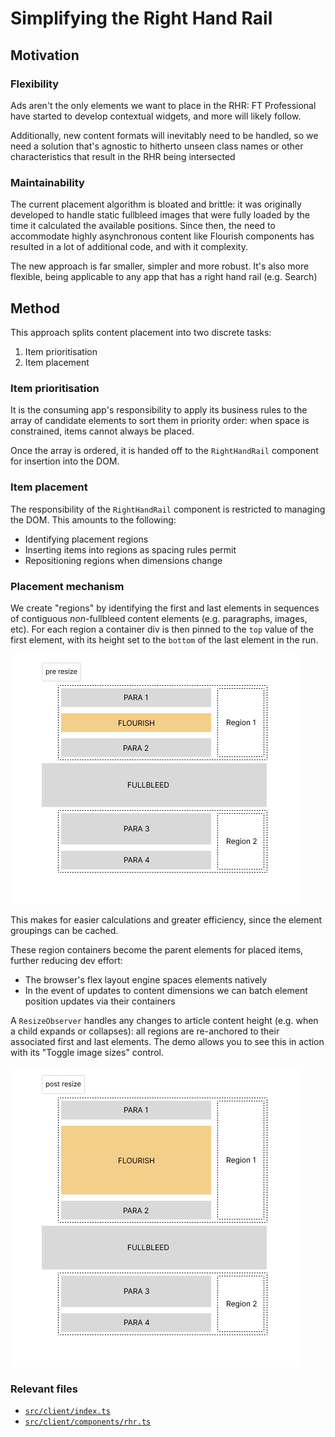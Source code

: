 # Simplifying the Right Hand Rail

## Motivation

### Flexibility

Ads aren't the only elements we want to place in the RHR: FT Professional have started to develop contextual widgets, and more will likely follow.

Additionally, new content formats will inevitably need to be handled, so we need a solution that's agnostic to hitherto unseen class names or other characteristics that result in the RHR being intersected

### Maintainability

The current placement algorithm is bloated and brittle: it was originally developed to handle static fullbleed images that were fully loaded by the time it calculated the available positions. Since then, the need to accommodate highly asynchronous content like Flourish components has resulted in a lot of additional code, and with it complexity.

The new approach is far smaller, simpler and more robust. It's also more flexible, being applicable to any app that has a right hand rail (e.g. Search)

## Method

This approach splits content placement into two discrete tasks:

1. Item prioritisation
2. Item placement

### Item prioritisation

It is the consuming app's responsibility to apply its business rules to the array of candidate elements to sort them in priority order: when space is constrained, items cannot always be placed.

Once the array is ordered, it is handed off to the `RightHandRail` component for insertion into the DOM.

### Item placement

The responsibility of the `RightHandRail` component is restricted to managing the DOM. This amounts to the following:

- Identifying placement regions
- Inserting items into regions as spacing rules permit
- Repositioning regions when dimensions change

### Placement mechanism

We create "regions" by identifying the first and last elements in sequences of contiguous _non_-fullbleed content elements (e.g. paragraphs, images, etc). For each region a container div is then pinned to the `top` value of the first element, with its height set to the `bottom` of the last element in the run.

![Pre-layout shift](pre.png)

This makes for easier calculations and greater efficiency, since the element groupings can be cached.

These region containers become the parent elements for placed items, further reducing dev effort:
- The browser's flex layout engine spaces elements natively
- In the event of updates to content dimensions we can batch element position updates via their containers

A `ResizeObserver` handles any changes to article content height (e.g. when a child expands or collapses): all regions are re-anchored to their associated first and last elements. The demo allows you to see this in action with its "Toggle image sizes" control.

![Post-layout shift](post.png)

### Relevant files

- [`src/client/index.ts`](../client/index.ts)
- [`src/client/components/rhr.ts`](../client/components/rhr.ts)
